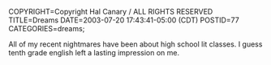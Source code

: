 COPYRIGHT=Copyright Hal Canary / ALL RIGHTS RESERVED
TITLE=Dreams
DATE=2003-07-20 17:43:41-05:00 (CDT)
POSTID=77
CATEGORIES=dreams;

All of my recent nightmares have been about high school lit classes. I guess tenth grade english left a lasting impression on me.
